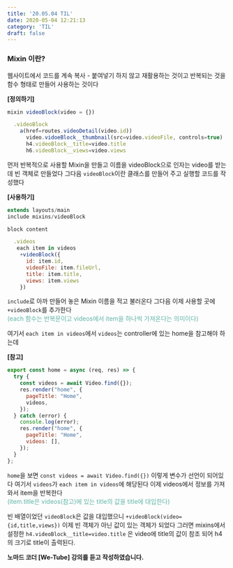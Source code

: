 ```yaml
---
title: '20.05.04 TIL'
date: 2020-05-04 12:21:13
category: 'TIL'
draft: false
---
```


### Mixin 이란?
웹사이트에서 코드를 계속 복사 - 붙여넣기 하지 않고 재활용하는 것이고 반복되는 것을 함수 형태로 만들어 사용하는 것이다



**[정의하기]**

```js
mixin videoBlock(video = {}) 

  .videoBlock
    a(href=routes.videoDetail(video.id))
      video.vidoeBlock__thumbnail(src=video.videoFile, controls=true)
      h4.videoBlock__title=video.title
      h6.videoBlock__views=video.views

```

먼저 반복적으로 사용할 Mixin을 만들고 이름을 videoBlock으로 인자는 video를 받는데 빈 객체로 만들었다 그다음 `videoBlock`이란 클래스를 만들어 주고 실행할 코드를 작성했다



**[사용하기]**
```js
extends layouts/main
include mixins/videoBlock

block content

  .videos
   each item in videos
    +videoBlock({
      id: item.id,
      videoFile: item.fileUrl,
      title: item.title,
      views: item.views
    })
```

 `include`로  아까 만들어 놓은 Mixin 이름을 적고 불러온다 그다음 이제 사용할 곳에 `+videoBlock`를 추가한다<br>
 <span style="color: #60b4a6">(each 함수는 반복문이고 videos에서 item을 하나씩 가져온다는 의미이다)</span>

여기서 `each item in videos`에서 `videos`는 controller에 있는 home을 참고해야 하는데



**[참고]**
```js
export const home = async (req, res) => {
  try {
    const videos = await Video.find({});
    res.render("home", {
      pageTitle: "Home",
      videos,
    });
  } catch (error) {
    console.log(error);
    res.render("home", {
      pageTitle: "Home",
      videos: [],
    });
  }
};
```

`home`을 보면 `const videos = await Video.find({})` 이렇게 변수가 선언이 되어있다 여기서 `videos`가 `each item in videos`에 해당된다 이제 videos에서 정보를 가져와서 item을 반복한다<br> 
<span style="color: #60b4a6">(item.title은 videos(참고)에 있는 title의 값을 title에 대입한다)</span>

빈 배열이었던 `videoBlock`은 값을 대입했으니 `+videoBlock(video={id,title,views})` 이제 빈 객체가 아닌 값이 있는 객체가 되었다 그러면 mixins에서 설정한 `h4.videoBlock__title=video.title` 은 video에 title의 값이 참조 되어 h4의 크기로 title이 출력된다.

**노마드 코더 [We-Tube] 강의를 듣고 작성하였습니다.**

